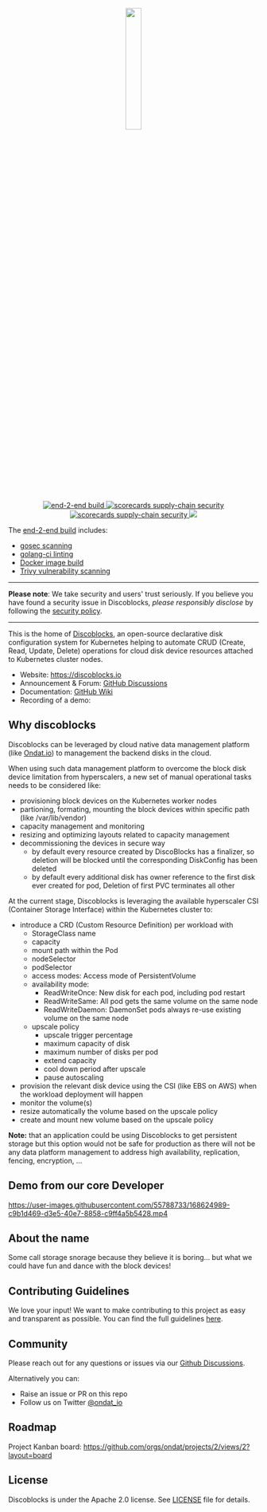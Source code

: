 
<p align="center">
    <img src="https://github.com/ondat/discoblocks/blob/main/assets/DiscoBlocks-2.png" width="25%" height="25%" >
</p>
<p align="center">
  <a href="https://github.com/ondat/discoblocks/actions/workflows/e2e-on-pr.yml">
    <img alt="end-2-end build" src="https://github.com/ondat/discoblocks/actions/workflows/e2e-on-pr.yml/badge.svg"/>
  </a>
  <a href="https://goreportcard.com/report/github.com/ondat/discoblocks">
    <img alt="scorecards supply-chain security" src="https://goreportcard.com/badge/github.com/ondat/discoblocks"/>
  </a>
  <a href="https://github.com/ondat/discoblocks/actions/workflows/scorecards-analysis.yml">
    <img alt="scorecards supply-chain security" src="https://github.com/ondat/discoblocks/actions/workflows/scorecards-analysis.yml/badge.svg"/>
  </a>
  <a href="https://bestpractices.coreinfrastructure.org/projects/6047">
    <img src="https://bestpractices.coreinfrastructure.org/projects/6047/badge">
  </a>
</p>

The [end-2-end build](https://github.com/ondat/discoblocks/blob/main/.github/workflows/e2e-on-pr.yml) includes:
- [gosec scanning](https://github.com/ondat/discoblocks/blob/main/.github/workflows/_gosecscan.yml)
- [golang-ci linting](https://github.com/ondat/discoblocks/blob/main/.github/workflows/_gocilint.yml)
- [Docker image build](https://github.com/ondat/discoblocks/blob/main/.github/workflows/_docker-build.yml)
- [Trivy vulnerability scanning](https://github.com/ondat/discoblocks/blob/main/.github/workflows/_trivy.yml)

-----

**Please note**: We take security and users' trust seriously. If you believe you have found a security issue in Discoblocks, *please responsibly disclose* by following the [security policy](https://github.com/ondat/discoblocks/security/policy). 

-----

This is the home of [Discoblocks](https://discoblocks.io), an open-source declarative disk configuration system for Kubernetes helping to automate CRUD (Create, Read, Update, Delete) operations for cloud disk device resources attached to Kubernetes cluster nodes.

* Website: https://discoblocks.io 
* Announcement & Forum: [GitHub Discussions](https://github.com/ondat/discoblocks/discussions)
* Documentation: [GitHub Wiki](https://github.com/ondat/discoblocks/wiki)
* Recording of a demo: 

## Why discoblocks

Discoblocks can be leveraged by cloud native data management platform (like [Ondat.io](https://ondat.io)) to management the backend disks in the cloud.  

When using such data management platform to overcome the block disk device limitation from hyperscalers, a new set of manual operational tasks needs to be considered like:
- provisioning block devices on the Kubernetes worker nodes 
- partioning, formating, mounting the block devices within specific path (like /var/lib/vendor) 
- capacity management and monitoring
- resizing and optimizing layouts related to capacity management
- decommissioning the devices in secure way
  - by default every resource created by DiscoBlocks has a finalizer, so deletion will be blocked until the corresponding DiskConfig has been deleted
  - by default every additional disk has owner reference to the first disk ever created for pod, Deletion of first PVC terminates all other

At the current stage, Discoblocks is leveraging the available hyperscaler CSI (Container Storage Interface) within the Kubernetes cluster to:
- introduce a CRD (Custom Resource Definition) per workload with
  - StorageClass name
  - capacity
  - mount path within the Pod 
  - nodeSelector
  - podSelector
  - access modes: Access mode of PersistentVolume
  - availability mode:
    - ReadWriteOnce: New disk for each pod, including pod restart
    - ReadWriteSame: All pod gets the same volume on the same node
    - ReadWriteDaemon: DaemonSet pods always re-use existing volume on the same node
  - upscale policy
    - upscale trigger percentage
    - maximum capacity of disk
    - maximum number of disks per pod
    - extend capacity
    - cool down period after upscale
    - pause autoscaling
- provision the relevant disk device using the CSI (like EBS on AWS) when the workload deployment will happen
- monitor the volume(s)
- resize automatically the volume based on the upscale policy
- create and mount new volume based on the upscale policy

**Note:** that an application could be using Discoblocks to get persistent storage but this option would not be safe for production as there will not be any data platform management to address high availability, replication, fencing, encryption, ...

## Demo from our core Developer

https://user-images.githubusercontent.com/55788733/168624989-c9b1d469-d3e5-40e7-8858-c9ff4a5b5428.mp4

## About the name 
Some call storage snorage because they believe it is boring... but what we could have fun and dance with the block devices!

## Contributing Guidelines
We love your input! We want to make contributing to this project as easy and transparent as possible. You can find the full guidelines [here](https://github.com/ondat/discoblocks/blob/main/CONTRIBUTING.md).

## Community 
Please reach out for any questions or issues via our [Github Discussions](https://github.com/ondat/discoblocks/discussions).

Alternatively you can:
* Raise an issue or PR on this repo
* Follow us on Twitter [@ondat_io](https://twitter.com/ondat_io)

## Roadmap
Project Kanban board: https://github.com/orgs/ondat/projects/2/views/2?layout=board

## License
Discoblocks is under the Apache 2.0 license. See [LICENSE](https://github.com/ondat/discoblocks/blob/main/LICENSE) file for details.
